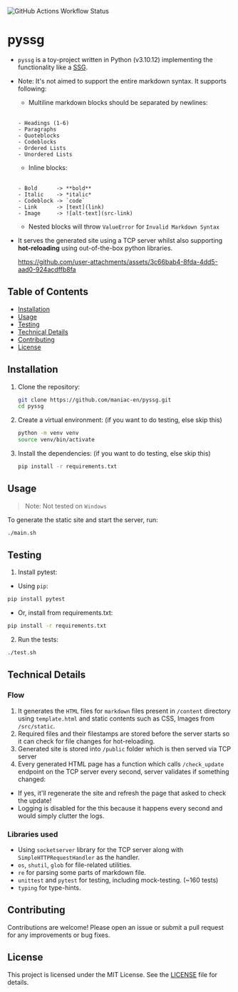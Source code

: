 ![GitHub Actions Workflow Status](https://img.shields.io/github/actions/workflow/status/maniac-en/pyssg/pytest.yml)

# pyssg

- `pyssg` is a toy-project written in Python (v3.10.12) implementing the functionality like a [SSG](https://en.wikipedia.org/wiki/Static_site_generator).
- Note: It's not aimed to support the entire markdown syntax. It supports following:

    - Multiline markdown blocks should be separated by newlines:<br><br>
    ```
    - Headings (1-6)
    - Paragraphs    
    - Quoteblocks
    - Codeblocks    
    - Ordered Lists
    - Unordered Lists
    ```

    - Inline blocks:<br><br>
    ```
    - Bold      -> **bold**
    - Italic    -> *italic*
    - Codeblock -> `code`
    - Link      -> [text](link)
    - Image     -> ![alt-text](src-link)
    ```

  - Nested blocks will throw `ValueError` for `Invalid Markdown Syntax`

- It serves the generated site using a TCP server whilst also supporting **hot-reloading** using out-of-the-box python libraries.

    https://github.com/user-attachments/assets/3c66bab4-8fda-4dd5-aad0-924acdffb8fa

## Table of Contents

- [Installation](#installation)
- [Usage](#usage)
- [Testing](#testing)
- [Technical Details](#technical-details)
- [Contributing](#contributing)
- [License](#license)

## Installation

1. Clone the repository:
    ```bash
    git clone https://github.com/maniac-en/pyssg.git
    cd pyssg
    ```

2. Create a virtual environment: (if you want to do testing, else skip this)
    ```bash
    python -m venv venv
    source venv/bin/activate
    ```

3. Install the dependencies: (if you want to do testing, else skip this)
    ```bash
    pip install -r requirements.txt
    ```

## Usage

> Note: Not tested on `Windows`

To generate the static site and start the server, run:
```bash
./main.sh
```

## Testing

1. Install pytest:

  - Using `pip`:

  ```bash
  pip install pytest
  ```

  - Or, install from requirements.txt:

  ```bash
  pip install -r requirements.txt
  ```

2. Run the tests:

```bash
./test.sh
```

## Technical Details

### Flow
1. It generates the `HTML` files for `markdown` files present in `/content` directory using `template.html` and static contents such as CSS, Images from `/src/static`.
2. Required files and their filestamps are stored before the server starts so it can check for file changes for hot-reloading.
3. Generated site is stored into `/public` folder which is then served via TCP server
4. Every generated HTML page has a function which calls `/check_update` endpoint on the TCP server every second, server validates if something changed:
  - If yes, it'll regenerate the site and refresh the page that asked to check the update!
  - Logging is disabled for the this because it happens every second and would simply clutter the logs.

### Libraries used
- Using `socketserver` library for the TCP server along with `SimpleHTTPRequestHandler` as the handler.
- `os`, `shutil`, `glob` for file-related utilities.
- `re` for parsing some parts of markdown file.
- `unittest` and `pytest` for testing, including mock-testing. (~160 tests)
- `typing` for type-hints.

## Contributing

Contributions are welcome! Please open an issue or submit a pull request for any improvements or bug fixes.

## License

This project is licensed under the MIT License. See the [LICENSE](LICENSE) file for details.
